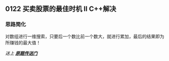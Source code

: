 ## 0122 买卖股票的最佳时机 II  C++解决
### 思路简化
对数组进行一维搜索，只要后一个数比前一个数大，就进行累加，最后的结果即为所赚钱的最大值！

*送上 [**原题传送门**](https://leetcode-cn.com/problems/best-time-to-buy-and-sell-stock-ii/)*
